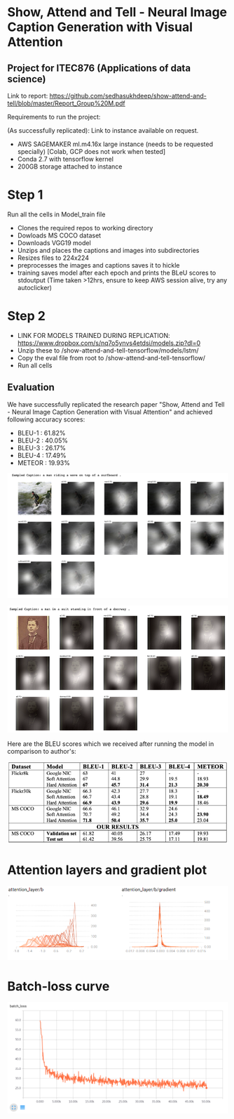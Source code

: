 # Show, Attend and Tell - Neural Image Caption Generation with Visual Attention

## Project for ITEC876 (Applications of data science)


Link to report: https://github.com/sedhasukhdeep/show-attend-and-tell/blob/master/Report_Group%20M.pdf

Requirements to run the project:

(As successfully replicated): Link to instance available on request.

- AWS SAGEMAKER ml.m4.16x large instance (needs to be requested specially) [Colab, GCP does not work when tested]
- Conda 2.7 with tensorflow kernel
- 200GB storage attached to instance

# Step 1

Run all the cells in Model_train file

- Clones the required repos to working directory
- Dowloads MS COCO dataset
- Downloads VGG19 model
- Unzips and places the captions and images into subdirectories
- Resizes files to 224x224
- preprocesses the images and captions saves it to hickle
- training saves model after each epoch and prints the BLeU scores to stdoutput (Time taken >12hrs, ensure to keep AWS session alive, try any autoclicker) 


# Step 2

- LINK FOR MODELS TRAINED DURING REPLICATION: https://www.dropbox.com/s/nq7o5ynvs4etdsi/models.zip?dl=0
- Unzip these to /show-attend-and-tell-tensorflow/models/lstm/
- Copy the eval file from root to /show-attend-and-tell-tensorflow/
- Run all cells

## Evaluation

We have successfully replicated the research paper "Show, Attend and Tell - Neural Image Caption Generation with Visual Attention" and achieved following accuracy scores:

- BLEU-1 : 61.82%
- BLEU-2 : 40.05%
- BLEU-3 : 26.17%
- BLEU-4 : 17.49%
- METEOR : 19.93%

![Images with caption](Fig1.png)

![Images with caption](Fig2.png)

Here are the BLEU scores which we received after running the model in comparison to author's:

![BLEU scores](BLEU_scores.png)

# Attention layers and gradient plot

![Attention](attention_b.png)

# Batch-loss curve

![loss](loss.png)





